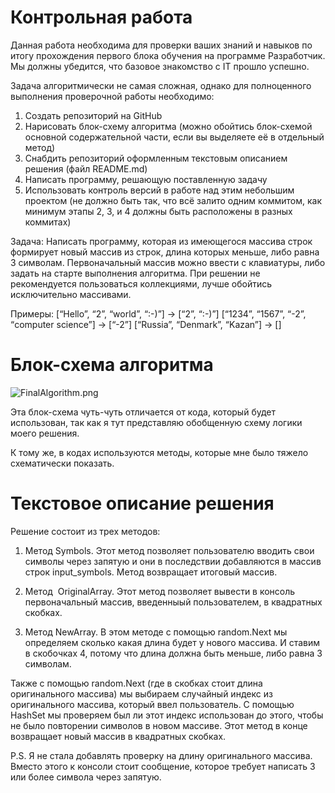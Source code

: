 # Контрольная работа

Данная работа необходима для проверки ваших знаний и навыков по итогу прохождения первого блока обучения на программе Разработчик. Мы должны убедится, что базовое знакомство с IT прошло успешно.

Задача алгоритмически не самая сложная, однако для полноценного выполнения проверочной работы необходимо:

1. Создать репозиторий на GitHub
2. Нарисовать блок-схему алгоритма (можно обойтись блок-схемой основной содержательной части, если вы выделяете её в отдельный метод)
3. Снабдить репозиторий оформленным текстовым описанием решения (файл README.md)
4. Написать программу, решающую поставленную задачу
5. Использовать контроль версий в работе над этим небольшим проектом (не должно быть так, что всё залито одним коммитом, как минимум этапы 2, 3, и 4 должны быть расположены в разных коммитах)

Задача: Написать программу, которая из имеющегося массива строк формирует новый массив из строк, длина которых меньше, либо равна 3 символам. Первоначальный массив можно ввести с клавиатуры, либо задать на старте выполнения алгоритма. При решении не рекомендуется пользоваться коллекциями, лучше обойтись исключительно массивами.

Примеры:
[“Hello”, “2”, “world”, “:-)”] → [“2”, “:-)”]
[“1234”, “1567”, “-2”, “computer science”] → [“-2”]
[“Russia”, “Denmark”, “Kazan”] → []


# Блок-схема алгоритма
![FinalAlgorithm.png](FinalAlgorithm.png)

Эта блок-схема чуть-чуть отличается от кода, который будет использован, так как я тут представляю обобщенную схему логики моего решения. 

К тому же, в кодах используются методы, которые мне было тяжело схематически показать.


# Текстовое описание решения

Решение состоит из трех методов:

1. Метод Symbols. Этот метод позволяет пользователю вводить свои символы через запятую и они в последствии добавляются в массив строк input_symbols. Метод возвращает итоговый массив.

2. Метод  OriginalArray. Этот метод позволяет вывести в консоль первоначальный массив, введенныый пользователем, в квадратных скобках.

3. Метод NewArray. В этом методе с помощью random.Next мы определяем сколько какая длина будет у нового массива. И ставим в скобочках 4, потому что длина должна быть меньше, либо равна 3 символам.

Также с помощью random.Next (где в скобках стоит длина оригинального массива) мы выбираем случайный индекс из оригинального массива, который ввел пользователь. С помощью HashSet мы проверяем был ли этот индекс использован до этого, чтобы не было повторении символов в новом массиве. Этот метод в конце возвращает новый массив в квадратных скобках.

P.S. Я не стала добавлять проверку на длину оригинального массива. Вместо этого к консоли стоит сообщение, которое требует написать 3 или более символа через запятую.